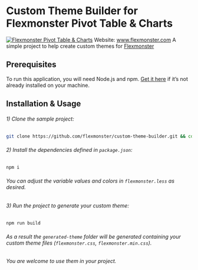# Custom Theme Builder for Flexmonster Pivot Table & Charts
[![Flexmonster Pivot Table & Charts](https://s3.amazonaws.com/flexmonster/github/fm-github-cover.png)](https://flexmonster.com)
Website: www.flexmonster.com
A simple project to help create custom themes for [Flexmonster](https://flexmonster.com)

## Prerequisites

To run this application, you will need Node.js and npm. [Get it here](https://docs.npmjs.com/downloading-and-installing-node-js-and-npm) if it’s not already installed on your machine.

## Installation & Usage

 
###### 1) Clone the sample project: 

```bash
git clone https://github.com/flexmonster/custom-theme-builder.git && cd custom-theme-builder
```

###### 2) Install the dependencies defined in `package.json`: 

```bash
npm i
```
###### You can adjust the variable values and colors in `flexmonster.less` as desired.


###### 3) Run the project to generate your custom theme: 

```bash
npm run build
```

###### As a result the `generated-theme` folder will be generated containing your custom theme files (`flexmonster.css`, `flexmonster.min.css`). 
###### You are welcome to use them in your project.
